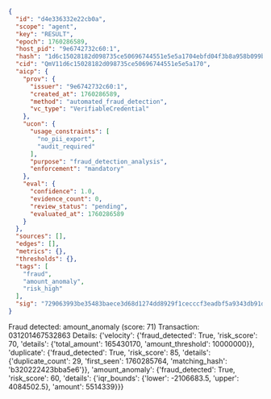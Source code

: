 ```json
{
  "id": "d4e336332e22cb0a",
  "scope": "agent",
  "key": "RESULT",
  "epoch": 1760286589,
  "host_pid": "9e6742732c60:1",
  "hash": "1d6c15028182d098735ce50696744551e5e5a1704ebfd04f3b8a958b099b4141",
  "cid": "QmV11d6c15028182d098735ce50696744551e5e5a170",
  "aicp": {
    "prov": {
      "issuer": "9e6742732c60:1",
      "created_at": 1760286589,
      "method": "automated_fraud_detection",
      "vc_type": "VerifiableCredential"
    },
    "ucon": {
      "usage_constraints": [
        "no_pii_export",
        "audit_required"
      ],
      "purpose": "fraud_detection_analysis",
      "enforcement": "mandatory"
    },
    "eval": {
      "confidence": 1.0,
      "evidence_count": 0,
      "review_status": "pending",
      "evaluated_at": 1760286589
    }
  },
  "sources": [],
  "edges": [],
  "metrics": {},
  "thresholds": {},
  "tags": [
    "fraud",
    "amount_anomaly",
    "risk_high"
  ],
  "sig": "729063993be35483baece3d68d1274dd8929f1cecccf3eadbf5a9343db91d158"
}
```

Fraud detected: amount_anomaly (score: 71)
Transaction: 031201467532863
Details: {'velocity': {'fraud_detected': True, 'risk_score': 70, 'details': {'total_amount': 165430170, 'amount_threshold': 10000000}}, 'duplicate': {'fraud_detected': True, 'risk_score': 85, 'details': {'duplicate_count': 29, 'first_seen': 1760285764, 'matching_hash': 'b320222423bba5e6'}}, 'amount_anomaly': {'fraud_detected': True, 'risk_score': 60, 'details': {'iqr_bounds': {'lower': -2106683.5, 'upper': 4084502.5}, 'amount': 5514339}}}